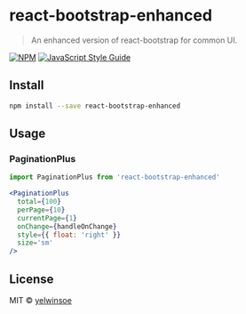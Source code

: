 # react-bootstrap-enhanced

> An enhanced version of react-bootstrap for common UI.

[![NPM](https://img.shields.io/npm/v/react-bootstrap-enhanced.svg)](https://www.npmjs.com/package/react-bootstrap-enhanced) [![JavaScript Style Guide](https://img.shields.io/badge/code_style-standard-brightgreen.svg)](https://standardjs.com)

## Install

```bash
npm install --save react-bootstrap-enhanced
```

## Usage
### PaginationPlus
```jsx
import PaginationPlus from 'react-bootstrap-enhanced'

<PaginationPlus 
  total={100}
  perPage={10}
  currentPage={1}
  onChange={handleOnChange}
  style={{ float: 'right' }}
  size='sm'
/>
```

## License

MIT © [yelwinsoe](https://github.com/yelwinsoe)
